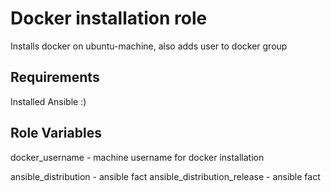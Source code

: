 Docker installation role
=========

Installs docker on ubuntu-machine, also adds user to docker group 

Requirements
------------

Installed Ansible :)

Role Variables
--------------

docker_username - machine username for docker installation

ansible_distribution - ansible fact
ansible_distribution_release - ansible fact

